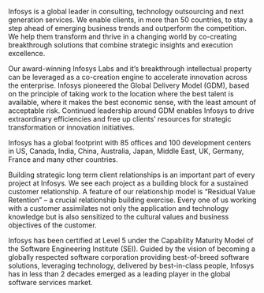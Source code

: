 Infosys is a global leader in consulting, technology outsourcing and next generation services. We enable clients, in more than 50 countries, to stay a step ahead of emerging business trends and outperform the competition. We help them transform and thrive in a changing world by co-creating breakthrough solutions that combine strategic insights and execution excellence.

Our award-winning Infosys Labs and it’s breakthrough intellectual property can be leveraged as a co-creation engine to accelerate innovation across the enterprise. Infosys pioneered the Global Delivery Model (GDM), based on the principle of taking work to the location where the best talent is available, where it makes the best economic sense, with the least amount of acceptable risk. Continued leadership around GDM enables Infosys to drive extraordinary efficiencies and free up clients’ resources for strategic transformation or innovation initiatives.

Infosys has a global footprint with 85 offices and 100 development centers in US, Canada, India, China, Australia, Japan, Middle East, UK, Germany, France and many other countries.

Building strategic long term client relationships is an important part of every project at Infosys. We see each project as a building block for a sustained customer relationship. A feature of our relationship model is “Residual Value Retention” – a crucial relationship building exercise. Every one of us working with a customer assimilates not only the application and technology knowledge but is also sensitized to the cultural values and business objectives of the customer.

Infosys has been certified at Level 5 under the Capability Maturity Model of the Software Engineering Institute (SEI). Guided by the vision of becoming a globally respected software corporation providing best-of-breed software solutions, leveraging technology, delivered by best-in-class people, Infosys has in less than 2 decades emerged as a leading player in the global software services market.  
